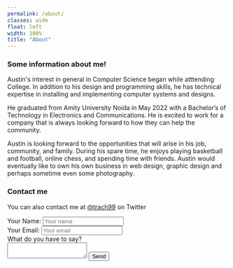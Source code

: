 ```yaml
---
permalink: /about/
classes: wide
float: left
width: 100%
title: "About"
---
```


### Some information about me!

Austin's interest in general in Computer Science began while atttending College. In addition to his design and programming skills, he has technical expertise in installing and implementing computer systems and designs.

He graduated from Amity University Noida in May 2022 with a Bachelor&rsquo;s of Technology in Electronics and Communications. He is excited to work for a company that is always looking forward to how they can help the community.

Austin is looking forward to the opportunities that will arise in his job, community, and family. During his spare time, he enjoys playing basketball and football, online chess, and spending time with friends. Austin would eventually like to own his own business in web design, graphic design and perhaps sometime even some photography.

### Contact me

You can also contact me at [@trach99](http://twitter.com/trach99) on Twitter

<form action="https://formspree.io/f/xrgodley" method="post">Your Name: <input placeholder="Your name" type="text" name="name" /><br />Your Email: <input placeholder="Your email" type="text" name="_replyto" /><br />What do you have to say?<br /><textarea name="body"></textarea> <input value="{{ site.url }}/thanks/" type="hidden" name="_next" /> <input value="Contact from website!" type="hidden" name="_subject" /> <input style="display:none" type="text" name="_gotcha" /> <input value="Send" type="submit" />&nbsp;</form>